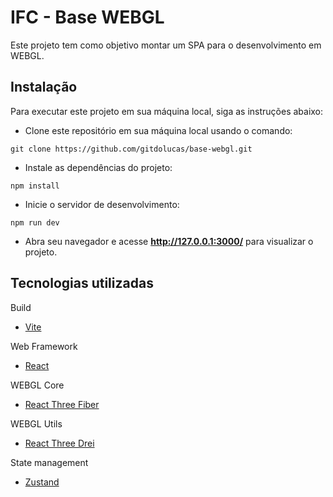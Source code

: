 
# IFC - Base WEBGL

Este projeto tem como objetivo montar um SPA para o desenvolvimento em WEBGL.

  

## Instalação

Para executar este projeto em sua máquina local, siga as instruções abaixo:  

  
  

- Clone este repositório em sua máquina local usando o comando:  

`git clone https://github.com/gitdolucas/base-webgl.git`

  

- Instale as dependências do projeto:  

`npm install`

  

- Inicie o servidor de desenvolvimento:  

`npm run dev`

  

- Abra seu navegador e acesse **http://127.0.0.1:3000/** para visualizar o projeto.
  

## Tecnologias utilizadas

Build
- [Vite](https://vitejs.dev/)

Web Framework
- [React](https://reactjs.org/)

WEBGL Core
- [React Three Fiber](https://github.com/pmndrs/react-three-fiber)

WEBGL Utils
- [React Three Drei](https://github.com/pmndrs/drei)

State management
- [Zustand](https://github.com/pmndrs/zustand)
